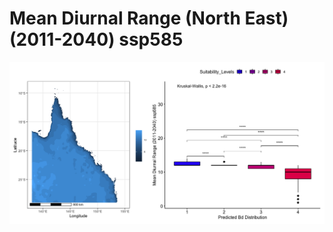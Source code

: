 # Mean Diurnal Range (North East) (2011-2040) ssp585
![image info](../../Analysis_Plots/North_East_Extent_OnlyEnvs/Mean_Diurnal_Range_NE_1140_585.png)